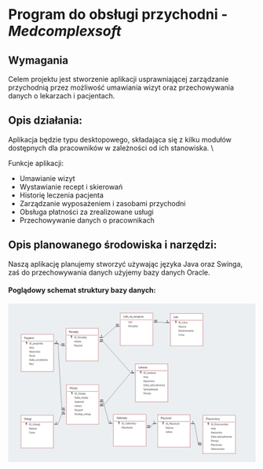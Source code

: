 # Program do obsługi przychodni - **_Medcomplexsoft_**

## Wymagania
Celem projektu jest stworzenie aplikacji usprawniającej zarządzanie przychodnią przez możliwość umawiania wizyt oraz przechowywania danych o lekarzach i pacjentach.

## Opis działania:
Aplikacja będzie typu desktopowego, składająca się z kilku modułów dostępnych dla pracowników w zależności od ich stanowiska. \

Funkcje aplikacji:
* Umawianie wizyt
* Wystawianie recept i skierowań
* Historię leczenia pacjenta
* Zarządzanie wyposażeniem i zasobami przychodni
* Obsługa płatności za zrealizowane usługi
* Przechowywanie danych o pracownikach

## Opis planowanego środowiska i narzędzi:
Naszą aplikację planujemy stworzyć używając języka Java oraz Swinga, zaś do przechowywania danych użyjemy bazy danych Oracle.

#### Poglądowy schemat struktury bazy danych:

![Przykładowy schemat bazy danych](database_structure_example.png "Schemat bazy danych")